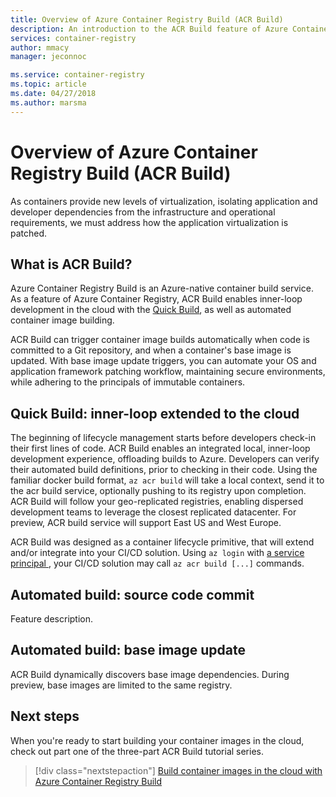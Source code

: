 ```yaml
---
title: Overview of Azure Container Registry Build (ACR Build)
description: An introduction to the ACR Build feature of Azure Container Registry, containing a high-level overview of the features and benefits of ACR Build.
services: container-registry
author: mmacy
manager: jeconnoc

ms.service: container-registry
ms.topic: article
ms.date: 04/27/2018
ms.author: marsma
---
```


# Overview of Azure Container Registry Build (ACR Build)

As containers provide new levels of virtualization, isolating application and developer dependencies from the infrastructure and operational requirements, we must address how the application virtualization is patched.

## What is ACR Build?

Azure Container Registry Build is an Azure-native container build service. As a feature of Azure Container Registry, ACR Build enables inner-loop development in the cloud with the [Quick Build](quick-build-inner-loop-extended-to-the-cloud), as well as automated container image building.

ACR Build can trigger container image builds automatically when code is committed to a Git repository, and when a container's base image is updated. With base image update triggers, you can automate your OS and application framework patching workflow, maintaining secure environments, while adhering to the principals of immutable containers.

## Quick Build: inner-loop extended to the cloud

The beginning of lifecycle management starts before developers check-in their first lines of code. ACR Build enables an integrated local, inner-loop development experience, offloading builds to Azure. Developers can verify their automated build definitions, prior to checking in their code. Using the familiar docker build format, `az acr build` will take a local context, send it to the acr build service, optionally pushing to its registry upon completion. ACR Build will follow your geo-replicated registries, enabling dispersed development teams to leverage the closest replicated datacenter. For preview, ACR build service will support East US and West Europe.

ACR Build was designed as a container lifecycle primitive, that will extend and/or integrate into your CI/CD solution.
Using `az login` with [a service principal
](https://docs.microsoft.com/en-us/cli/azure/authenticate-azure-cli?view=azure-cli-latest#log-in-with-a-service-principal), your CI/CD solution may call `az acr build [...]` commands.

## Automated build: source code commit

Feature description.

## Automated build: base image update

ACR Build dynamically discovers base image dependencies. During preview, base images are limited to the same registry.

## Next steps

When you're ready to start building your container images in the cloud, check out part one of the three-part ACR Build tutorial series.

> [!div class="nextstepaction"]
> [Build container images in the cloud with Azure Container Registry Build](container-registry-tutorial-quick-build.md)

<!-- LINKS - External -->
[sample-archive]: https://github.com/Azure-Samples/acr-build-helloworld-node/archive/master.zip
[terms-of-use]: https://azure.microsoft.com/support/legal/preview-supplemental-terms/

<!-- LINKS - Internal -->
[azure-cli]: /cli/azure/install-azure-cli
[az-acr-build]: /cli/azure/acr#az-acr-build
[az-ad-sp-create-for-rbac]: /cli/azure/ad/sp#az-ad-sp-create-for-rbac
[az-container-attach]: /cli/azure/container#az-container-attach
[az-container-create]: /cli/azure/container#az-container-create
[az-container-delete]: /cli/azure/container#az-container-delete
[az-keyvault-create]: /cli/azure/keyvault/secret#az-keyvault-create
[az-keyvault-secret-set]: /cli/azure/keyvault/secret#az-keyvault-secret-set
[service-principal-auth]: container-registry-auth-service-principal.md

<!-- IMAGES -->
[quick-build-01-fork]: ./media/container-registry-tutorial-quick-build/quick-build-01-fork.png
[quick-build-02-browser]: ./media/container-registry-tutorial-quick-build/quick-build-02-browser.png
